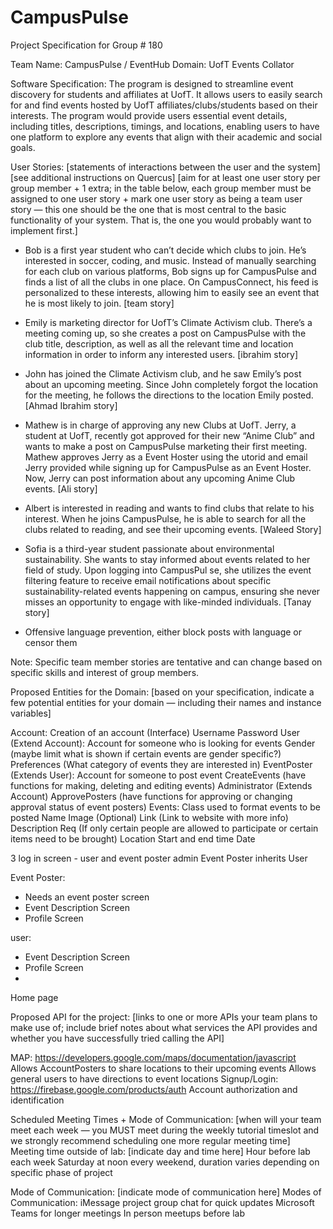 # CampusPulse

Project Specification for Group # 180

Team Name: CampusPulse / EventHub
Domain: UofT Events Collator

Software Specification: The program is designed to streamline event discovery for students and affiliates at UofT. It allows users to easily search for and find events hosted by UofT affiliates/clubs/students based on their interests. The program would provide users essential event details, including titles, descriptions, timings, and locations, enabling users to have one platform to explore any events that align with their academic and social goals. 

User Stories: 
[statements of interactions between the user and the system]
[see additional instructions on Quercus]
[aim for at least one user story per group member + 1 extra; in the table below, each group member must be assigned to one user story + mark one user story as being a team user story — this one should be the one that is most central to the basic functionality of your system. That is, the one you would probably want to implement first.]

- Bob is a first year student who can’t decide which clubs to join. He’s interested in soccer, coding, and music. Instead of manually searching for each club on various platforms, Bob signs up for CampusPulse and finds a list of all the clubs in one place. On CampusConnect, his feed is personalized to these interests, allowing him to easily see an event that he is most likely to join. [team story]

- Emily is marketing director for UofT’s Climate Activism club. There’s a meeting coming up, so she creates a post on CampusPulse with the club title, description, as well as all the relevant time and location information in order to inform any interested users. [ibrahim story]

- John has joined the Climate Activism club, and he saw Emily’s post about an upcoming meeting. Since John completely forgot the location for the meeting, he follows the directions to the location Emily posted. [Ahmad Ibrahim story]

- Mathew is in charge of approving any new Clubs at UofT. Jerry, a student at UofT, recently got approved for their new “Anime Club” and wants to make a post on CampusPulse marketing their first meeting. Mathew approves Jerry as a Event Hoster using the utorid and email Jerry provided while signing up for CampusPulse as an Event Hoster. Now, Jerry can post information about any upcoming Anime Club events. [Ali story]

- Albert is interested in reading and wants to find clubs that relate to his interest. When he joins CampusPulse, he is able to search for all the clubs related to reading, and see their upcoming events. [Waleed Story]

- Sofia is a third-year student passionate about environmental sustainability. She wants to stay informed about events related to her field of study. Upon logging into CampusPul  se, she utilizes the event filtering feature to receive email notifications about specific sustainability-related events happening on campus, ensuring she never misses an opportunity to engage with like-minded individuals. [Tanay story]

- Offensive language prevention, either block posts with language or censor them

Note: Specific team member stories are tentative and can change based on specific skills and interest of group members.

Proposed Entities for the Domain:
[based on your specification, indicate a few potential entities for your domain — including their names and instance variables]  

Account: Creation of an account (Interface)
    Username 
    Password
User (Extend Account): Account for someone who is looking for events
    Gender (maybe limit what is shown if certain events are gender specific?)
    Preferences (What category of events they are interested in)
EventPoster (Extends User): Account for someone to post event
    CreateEvents (have functions for making, deleting and editing events)
Administrator (Extends Account)
    ApprovePosters (have functions for approving or changing approval status of event posters)
Events: Class used to format events to be posted
    Name
    Image (Optional)
    Link (Link to website with more info)
    Description
    Req (If only certain people are allowed to participate or certain items need to be brought)
    Location
    Start and end time
    Date


3 log in screen - user and event poster admin
Event Poster inherits User

Event Poster:
 - Needs an event poster screen
 - Event Description Screen
 - Profile Screen

user:
 - Event Description Screen
 - Profile Screen
 - 
Home page

Proposed API for the project:
[links to one or more APIs your team plans to make use of; include brief notes about what services the API provides and whether you have successfully tried calling the API]

MAP: https://developers.google.com/maps/documentation/javascript
Allows AccountPosters to share locations to their upcoming events
Allows general users to have directions to event locations
Signup/Login: https://firebase.google.com/products/auth 
Account authorization and identification

Scheduled Meeting Times + Mode of Communication:
[when will your team meet each week — you MUST meet during the weekly tutorial timeslot and we strongly recommend scheduling one more regular meeting time]
Meeting time outside of lab: [indicate day and time here]
Hour before lab each week
Saturday at noon every weekend, duration varies depending on specific phase of project

Mode of Communication: [indicate mode of communication here]
Modes of Communication:
iMessage project group chat for quick updates
Microsoft Teams for longer meetings
In person meetups before lab

